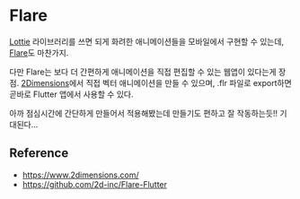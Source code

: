 # Flare

[Lottie](https://airbnb.design/lottie/) 라이브러리를 쓰면 되게 화려한 애니메이션들을 모바일에서 구현할 수 있는데,
[Flare](https://www.2dimensions.com/about-flare)도 마찬가지.

다만 Flare는 보다 더 간편하게 애니메이션을 직접 편집할 수 있는 웹앱이 있다는게 장점.
[2Dimensions](https://www.2dimensions.com/)에서 직접 벡터 애니메이션을 만들 수 있으며, .flr 파일로 export하면 곧바로 Flutter 앱에서 사용할 수 있다.

아까 점심시간에 간단하게 만들어서 적용해봤는데 만들기도 편하고 잘 작동하는듯!! 기대된다...

## Reference

- https://www.2dimensions.com/
- https://github.com/2d-inc/Flare-Flutter
